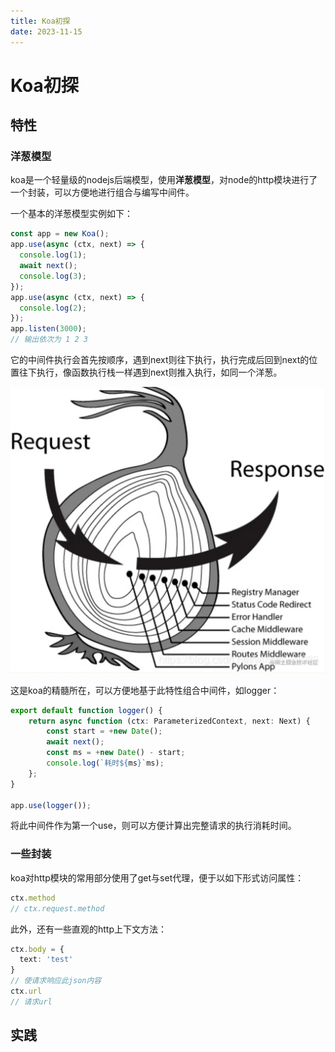 ```yaml
---
title: Koa初探
date: 2023-11-15
---
```


# Koa初探

## 特性

### 洋葱模型

koa是一个轻量级的nodejs后端模型，使用**洋葱模型**，对node的http模块进行了一个封装，可以方便地进行组合与编写中间件。

一个基本的洋葱模型实例如下：

```typescript
const app = new Koa();
app.use(async (ctx, next) => {
  console.log(1);
  await next();
  console.log(3);
});
app.use(async (ctx, next) => {
  console.log(2);
});
app.listen(3000);
// 输出依次为 1 2 3
```

它的中间件执行会首先按顺序，遇到next则往下执行，执行完成后回到next的位置往下执行，像函数执行栈一样遇到next则推入执行，如同一个洋葱。

![461dbf9917634fe1a1b578237ad78600~tplv-k3u1fbpfcp-zoom-in-crop-mark_1512_0_0_0](Koa初探/461dbf9917634fe1a1b578237ad78600~tplv-k3u1fbpfcp-zoom-in-crop-mark_1512_0_0_0.webp)

这是koa的精髓所在，可以方便地基于此特性组合中间件，如logger：

```typescript
export default function logger() {
    return async function (ctx: ParameterizedContext, next: Next) {
        const start = +new Date();
        await next();
        const ms = +new Date() - start;
        console.log(`耗时${ms}`ms);
    };
}

app.use(logger());
```

将此中间件作为第一个use，则可以方便计算出完整请求的执行消耗时间。

### 一些封装

koa对http模块的常用部分使用了get与set代理，便于以如下形式访问属性：

```typescript
ctx.method
// ctx.request.method
```

此外，还有一些直观的http上下文方法：

```typescript
ctx.body = {
  text: 'test'
}
// 使请求响应此json内容
ctx.url
// 请求url
```

## 实践

